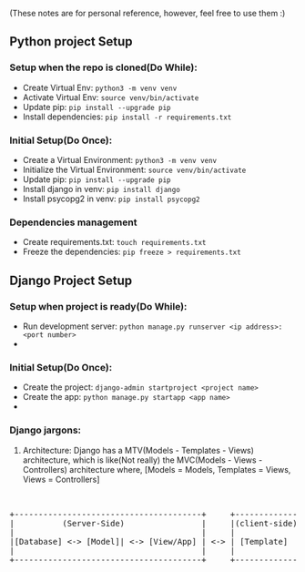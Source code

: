 (These notes are for personal reference, however, feel free to use them :)


## Python project Setup

### Setup when the repo is cloned(Do While):
- Create Virtual Env: `python3 -m venv venv`
- Activate Virtual Env: `source venv/bin/activate`
- Update pip: `pip install --upgrade pip`
- Install dependencies: `pip install -r requirements.txt`

### Initial Setup(Do Once):

- Create a Virtual Environment: `python3 -m venv venv`
- Initialize the Virtual Environment: `source venv/bin/activate`
- Update pip: `pip install --upgrade pip`
- Install django in venv: `pip install django`
- Install psycopg2 in venv: `pip install psycopg2`

### Dependencies management
- Create requirements.txt: `touch requirements.txt`
- Freeze the dependencies: `pip freeze > requirements.txt`




## Django Project Setup

### Setup when project is ready(Do While):
- Run development server: `python manage.py runserver <ip address>:<port number>`
- 

### Initial Setup(Do Once):
- Create the project: `django-admin startproject <project name>`
- Create the app: `python manage.py startapp <app name>`
- 

### Django jargons:
1. Architecture:
Django has a MTV(Models - Templates - Views) architecture, which is like(Not really) the MVC(Models - Views - Controllers) architecture where, [Models = Models, Templates = Views, Views = Controllers]
<br>
<pre>
+---------------------------------------+     +-------------+ 
|          (Server-Side)                |     |(client-side)| 
|                                       |     |             |
|[Database] <-> [Model]| <-> [View/App] | <-> | [Template]  | 
|                                       |     |             |
+---------------------------------------+     +-------------+
</pre>